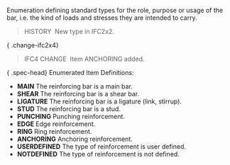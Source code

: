 ﻿Enumeration defining standard types for the role, purpose or usage of the bar, i.e. the kind of loads and stresses they are intended to carry.

> HISTORY&nbsp; New type in IFC2x2.

{ .change-ifc2x4}
> IFC4 CHANGE&nbsp; Item ANCHORING added.

{ .spec-head}
Enumerated Item Definitions:

* **MAIN** The reinforcing bar is a main bar. 
* **SHEAR** The reinforcing bar is a shear bar. 
* **LIGATURE** The reinforcing bar is a ligature (link, stirrup). 
* **STUD** The reinforcing bar is a stud. 
* **PUNCHING** Punching reinforcement. 
* **EDGE** Edge reinforcement. 
* **RING** Ring reinforcement. 
* **ANCHORING** Anchoring reinforcement. 
* **USERDEFINED** The type of reinforcement is user defined. 
* **NOTDEFINED** The type of reinforcement is not defined.